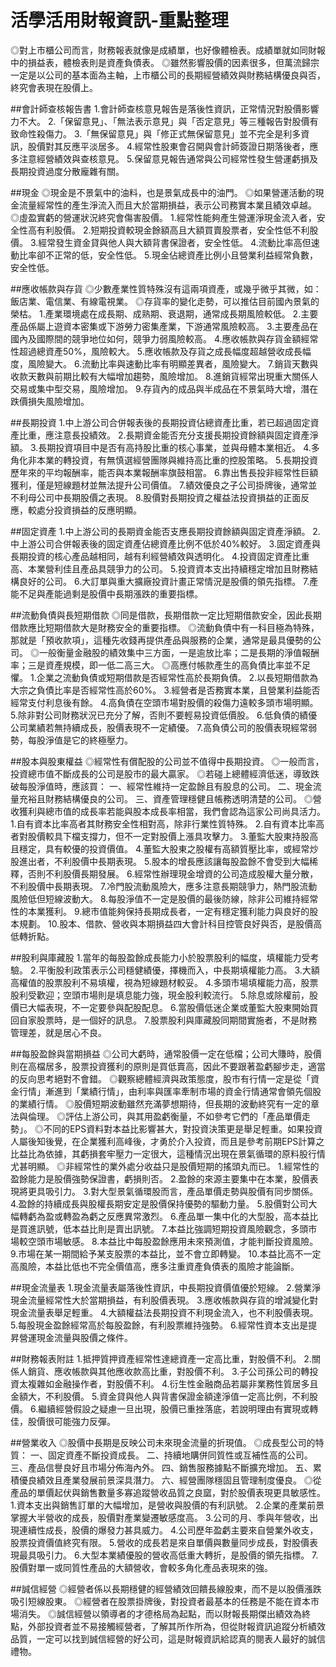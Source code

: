 # 活學活用財報資訊-重點整理




◎對上市櫃公司而言，財務報表就像是成績單，也好像體檢表。成績單就如同財報中的損益表，體檢表則是資產負債表。
◎雖然影響股價的因素很多，但萬流歸宗一定是以公司的基本面為主軸，上市櫃公司的長期經營績效與財務結構優良與否，終究會表現在股價上。

##會計師查核報告書
1.會計師查核意見報告是落後性資訊，正常情況對股價影響力不大。
2.「保留意見」、「無法表示意見」與「否定意見」等三種報告對股價有致命性殺傷力。
3.「無保留意見」與「修正式無保留意見」並不完全是利多資訊，股價對其反應平淡居多。
4.經常性股東會召開與會計師簽證日期落後者，應多注意經營績效與查核意見。
5.保留意見報告通常與公司經常性發生營運虧損及長期投資過度分散龐雜有關。

##現金
◎現金是不景氣中的油料，也是景氣成長中的油門。
◎如果營運活動的現金流量經常性的產生淨流入而且大於當期損益，表示公司務實本業且績效卓越。
◎虛盈實虧的營運狀況終究會傷害股價。
1.經常性能夠產生營運淨現金流入者，安全性高有利股價。
2.短期投資較現金餘額高且大額買賣股票者，安全性低不利股價。
3.經常發生資金貸與他人與大額背書保證者，安全性低。
4.流動比率高但速動比率卻不正常的低，安全性低。
5.現金佔總資產比例小且營業利益經常負數，安全性低。

##應收帳款與存貨
◎少數產業性質特殊沒有這兩項資產，或幾乎微乎其微，如：飯店業、電信業、有線電視業。
◎存貨率的變化走勢，可以推估目前國內景氣的榮枯。
1.產業環境處在成長期、成熟期、衰退期，通常成長期風險較低。
2.主要產品係屬上遊資本密集或下游勞力密集產業，下游通常風險較高。
3.主要產品在國內及國際間的競爭地位如何，競爭力弱風險較高。
4.應收帳款與存貨金額經常性超過總資產50%，風險較大。
5.應收帳款及存貨之成長幅度超越營收成長幅度，風險變大。
6.流動比率與速動比率有明顯差異者，風險變大。
7.銷貨天數與收款天數與前期比較有大幅增加趨勢，風險增加。
8.進銷貨經常出現重大關係人交易或集中型交易，風險增加。
9.存貨內的成品與半成品在不景氣時大增，潛在跌價損失風險增加。

##長期投資
1.中上游公司合併報表後的長期投資佔總資產比重，若已超過固定資產比重，應注意長投績效。
2.長期資金能否充分支援長期投資餘額與固定資產淨額。
3.長期投資項目中是否有高持股比重的核心事業，並與母體本業相近。
4.多角化非本業的轉投資，有無慎選經營團隊與維持高比重的控股策略。
5.長期投資歷年來的平均報酬率，能否與本業報酬率旗鼓相當。
6.靠出售長投非經常性巨額獲利，僅是短線題材並無法提升公司價值。
7.績效優良之子公司掛牌後，通常並不利母公司中長期股價之表現。
8.股價對長期投資之權益法投資損益的正面反應，較處分投資損益的反應明顯。

##固定資產
1.中上游公司的長期資金能否支應長期投資餘額與固定資產淨額。
2.中上游公司合併報表後的固定資產佔總資產比例不低於40%較好。
3.固定資產與長期投資的核心產品越相同，越有利經營績效與透明化。
4.投資固定資產比重高、本業營利佳且產品具競爭力的公司。
5.投資資本支出持續穩定增加且財務結構良好的公司。
6.大訂單與重大擴廠投資計畫正常情況是股價的領先指標。
7.產能不足與產能過剩是股價中長期漲跌的重要指標。

##流動負債與長短期借款
◎同是借款，長期借款一定比短期借款安全，因此長期借款應比短期借款大是財務安全的重要指標。
◎流動負債中有一科目極為特殊，那就是「預收款項」，這種先收錢再提供產品與服務的企業，通常是最具優勢的公司。
◎一般衡量金融股的績效集中三方面，一是逾放比率；二是長期的淨值報酬率；三是資產規模，即一低二高三大。
◎高應付帳款產生的高負債比率並不足懼。
1.企業之流動負債或短期借款是否經常性高於長期負債。
2.以長短期借款為大宗之負債比率是否經常性高於60%。
3.經營者是否務實本業，且營業利益能否經常支付利息後有餘。
4.高負債在空頭市場對股價的殺傷力遠較多頭市場明顯。
5.除非對公司財務狀況已充分了解，否則不要輕易投資低價股。
6.低負債的績優公司業績若無持續成長，股價表現不一定績優。
7.高負債公司的股價表現經常弱勢，每股淨值是它的終極壓力。

##股本與股東權益
◎經常性有償配股的公司並不值得中長期投資。
◎一般而言，投資總市值不斷成長的公司是股市的最大贏家。
◎若碰上總體經濟低迷，導致跌破每股淨值時，應該買：
    一、經常性維持一定盈餘且有股息的公司。
    二、現金流量充裕且財務結構優良的公司。
    三、資產管理穩健且帳務透明清楚的公司。
◎營收獲利與總市值的成長率若能與股本成長率相當，我們會認為這家公司尚具活力。
1.自有資本比率高者其財務安全性相對高，除非行業性質特殊。
2.自有資本比率高者對股價較具下檔支撐力，但不一定對股價上漲具攻擊力。
3.董監大股東持股高且穩定，具有較優的投資價值。
4.董監大股東之股權有高額質壓比率，或經常炒股進出者，不利股價中長期表現。
5.股本的增長應該讓每股盈餘不會受到大幅稀釋，否則不利股價長期發展。
6.經常性辦理現金增資的公司造成股權大量分散，不利股價中長期表現。
7.冷門股流動風險大，應多注意長期競爭力，熱門股流動風險低但短線波動大。
8.每股淨值不一定是股價的最後防線，除非公司維持經常性的本業獲利。
9.總市值能夠保持長期成長者，一定有穩定獲利能力與良好的股本規劃。
10.股本、借款、營收與本期損益四大會計科目控管良好與否，是股價高低轉折點。

##股利與庫藏股
1.當年的每股盈餘成長能力小於股票股利的幅度，填權能力受考驗。
2.平衡股利政策表示公司穩健績優，擇機而入，中長期填權能力高。
3.大額高權值的股票股利不易填權，視為短線題材較妥。
4.多頭市場填權能力高，股票股利受歡迎；空頭市場則是填息能力強，現金股利較流行。
5.除息或除權前，股價已大幅表現，不一定要參與配股配息。
6.當股價低迷企業或董監大股東開始買回自家股票時，是一個好的訊息。
7.股票股利與庫藏股同期間實施者，不是財務管理差，就是居心不良。

##每股盈餘與當期損益
◎公司大虧時，通常股價一定在低檔；公司大賺時，股價則在高檔居多，股票投資獲利的原則是買低賣高，因此不要跟著盈虧腳步走，適當的反向思考絕對不會錯。
◎觀察總體經濟與政策態度，股市有行情一定是從「資金行情」漸進到「業績行情」，由利率與匯率牽制市場的資金行情通常會領先個股的業績行情。
◎股價短期波動雖然充滿夢想期待，但長期的波動終究有一定的章法與倫理。
◎評估上游公司，與其用盈虧衡量，不如參考它們的「產品單價走勢」。
◎不同的EPS資料對本益比影響甚大，對投資決策更是舉足輕重。如果投資人屬後知後覺，在企業獲利高峰後，才勇於介入投資，而且是參考前期EPS計算之比益比為依據，其虧損套牢壓力一定很大，這種情況出現在景氣循環的原料股行情尤甚明顯。
◎非經常性的業外處分收益只是股價短期的搖頭丸而已。
1.經常性的盈餘能力是股價強勢保證書，虧損則否。
2.盈餘的來源主要集中在本業，股價表現將更具吸引力。
3.對大型景氣循環股而言，產品單價走勢與股價有同步關係。
4.盈餘的持續成長與股權長期安定是股價保持優勢的驅動力量。
5.股價對公司大幅轉虧為盈或轉盈為虧之反應異常激烈。
6.產品單一集中化的大型股，高本益比是買進訊號，低本益比則是賣出訊號。
7.本益比強調短期投資風險觀念，多頭市場較空頭市場敏感。
8.本益比中每股盈餘應用未來預測值，才能判斷投資風險。
9.市場在某一期間給予某支股票的本益比，並不會立即轉變。
10.本益比高不一定高風險，本益比低也不完全價值高，應多注重資產負債表的風險才能論斷。

##現金流量表
1.現金流量表屬落後性資訊，中長期投資價值優於短線。
2.營業淨現金流量經常性大於當期損益，有利股價表現。
3.應收帳款與存貨的增減變化對現金流量表舉足輕重。
4.大額權益法長期投資不利現金流入，也不利股價表現。
5.每股現金盈餘經常高於每股盈餘，有利股票維持強勢。
6.經常性資本支出是提昇營運現金流量與股價之條件。

##財務報表附註
1.抵押質押資產經常性達總資產一定高比重，對股價不利。
2.關係人銷貨、應收帳款與其他應收款高比重，對股價不利。
3.子公司孫公司的轉投資太複雜如金融操作者，對股價不利。
4.衍生性金融商品若屬非業務性質居多且金額大，不利股價。
5.資金貸與他人與背書保證金額達淨值一定高比例，不利股價。
6.繼續經營假設之疑慮一旦出現，股價已重挫落底，若說明理由有實現或轉佳，股價很可能強力反彈。

##營業收入
◎股價中長期是反映公司未來現金流量的折現值。
◎成長型公司的特質：
    一、固定資產不斷投資成長。
    二、持續地購併同質性或互補性高的公司。
    三、產品信譽良好且市場分佈海內外。
    四、銷售服務據點不斷擴充增加。
    五、累積優良績效且產業發展前景深具潛力。
    六、經營團隊穩固且管理制度優良。
◎從產品的單價起伏與銷售數量多寡追蹤營收品質之良窳，對於股價表現更具敏感性。
1.資本支出與銷售訂單的大幅增加，是營收與股價的有利訊號。
2.企業的產業前景掌握大半營收的成長，股價對產業變遷敏感度高。
3.公司的月、季與年營收，出現連續性成長，股價的爆發力甚具威力。
4.公司歷年盈虧主要來自營業外收支，股票投資價值終究有限。
5.營收的成長若是來自單價與數量同步成長，對股價表現最具吸引力。
6.大型本業績優股的營收高低重大轉折，是股價的領先指標。
7.股價對單一或同質性產品的大額營收，會較多角化產品表現來的強。

##誠信經營
◎經營者係以長期穩健的經營績效回饋長線股東，而不是以股價漲跌吸引短線股東。
◎經營者在股票掛牌後，對投資者最基本的任務是不能在資本市場消失。
◎誠信經營以領導者的才德格局為起點，而以財報長期傑出績效為終點，外部投資者並不易接觸經營者，了解其所作所為，但從財報資訊追蹤分析績效品質，一定可以找到誠信經營的好公司，這是財報資訊給認真的閱表人最好的誠信禮物。